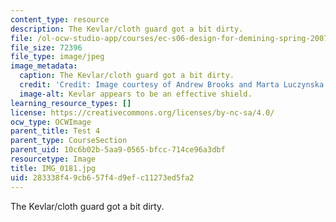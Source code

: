 ```yaml
---
content_type: resource
description: The Kevlar/cloth guard got a bit dirty.
file: /ol-ocw-studio-app/courses/ec-s06-design-for-demining-spring-2007/283338f49cb657f4d9efc11273ed5fa2_IMG_0181.jpg
file_size: 72396
file_type: image/jpeg
image_metadata:
  caption: The Kevlar/cloth guard got a bit dirty.
  credit: 'Credit: Image courtesy of Andrew Brooks and Marta Luczynska.'
  image-alt: Kevlar appears to be an effective shield.
learning_resource_types: []
license: https://creativecommons.org/licenses/by-nc-sa/4.0/
ocw_type: OCWImage
parent_title: Test 4
parent_type: CourseSection
parent_uid: 10c6b02b-5aa9-0565-bfcc-714ce96a3dbf
resourcetype: Image
title: IMG_0181.jpg
uid: 283338f4-9cb6-57f4-d9ef-c11273ed5fa2
---
```

The Kevlar/cloth guard got a bit dirty.